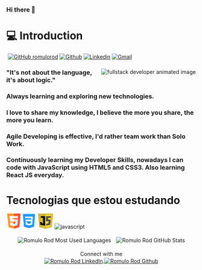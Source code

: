 ### Hi there 👋

<!--
**Romulo Rod** is a ✨ _special_ ✨ repository because its `README.md` (this file) appears on your GitHub profile.

Here are some ideas to get you started:

- 🔭 I’m currently working on ...
- 🌱 I’m currently learning ...
- 👯 I’m looking to collaborate on ...
- 🤔 I’m looking for help with ...
- 💬 Ask me about ...
- 📫 How to reach me: ...
- 😄 Pronouns: ...
- ⚡ Fun fact: ...
-->



# &#128187; Introduction #




​                                               [![GitHub romulorod](https://img.shields.io/github/followers/vlarysc?label=follow&style=social)](https://github.com/romulorod)  [![Github](https://img.shields.io/badge/-Github-000?style=flat&logo=Github&logoColor=white)](https://github.com/romulorod)  [![Linkedin](https://img.shields.io/badge/-LinkedIn-blue?style=flat&logo=Linkedin&logoColor=white)](https://www.linkedin.com/in/romulo-rodrigues-dev/)  [![Gmail](https://img.shields.io/badge/-Gmail-c14438?style=flat&logo=Gmail&logoColor=white)](mailto:biorrodrigues@yahoo.com.br)

<div>
    <img align="right" width="50%" src="https://raw.githubusercontent.com/trepichio/trepichio/master/assets/code.gif" alt="fullstack developer animated image"/>


### "It's not about the language, it's about logic."

### Always learning and exploring new technologies. ###

### I love to share my knowledge, I believe the more you share, the more you learn. ### 

### Agile Developing is effective, I'd rather team work than Solo Work. ###  

### Continuously learning my Developer Skills, nowadays I can code with JavaScript using HTML5 and CSS3. Also learning React JS everyday. ###



# Tecnologias que estou estudando #



<p align="left" style="min-width: 300px"> <img src="html5.svg" alt="html5" width="40" height="40"/><img src="css3.png" alt="css3" width="40" height="40"/> <img src="js.png" alt="git" width="40" height="40"/> <img src="react;png" alt="javascript" width="40" height="40"/>


<p align="center">
    <img width="47%" style="padding: 0.3rem" align="center" src="https://github-readme-stats.vercel.app/api/top-langs/?username=romulorod&layout=compact&hide=html&hide_border=true" alt="Romulo Rod Most Used Languages" />
    <img width="47%" style="padding: 0.3rem" align="center" src="https://github-readme-stats.vercel.app/api?username=romulorod&show_icons=true&hide_border=true" alt="Romulo Rod GitHub Stats" /></p>



<p align="center">
Connect with me <br>
<a href="https://www.linkedin.com/in/romulo-rodrigues-dev/">
  <img align="center" alt="Romulo Rod LinkedIn" width="30px" src="https://cdn.jsdelivr.net/npm/simple-icons@v3/icons/linkedin.svg" />
</a>
<a href="https://github.com/romulorod">
  <img align="center" alt="Romulo Rod Github" width="30px" src="https://cdn.jsdelivr.net/npm/simple-icons@v3/icons/github.svg" />
</a>
